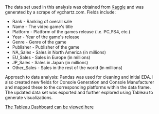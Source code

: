 The data set used in this analysis was obtained from [Kaggle](https://www.kaggle.com/datasets/migeruj/videogames-predictive-model) and was generated by a scrape of vgchartz.com. Fields include: 

- Rank - Ranking of overall sale
- Name - The video game's title
- Platform - Platform of the games release (i.e. PC,PS4, etc.)
- Year - Year of the game's release
- Genre - Genre of the game
- Publisher - Publisher of the game
- NA_Sales - Sales in North America (in millions)
- EU_Sales - Sales in Europe (in millions)
- JP_Sales - Sales in Japan (in millions)
- Other_Sales - Sales in the rest of the world (in millions)

Approach to data analysis: Pandas was used for cleaning and initial EDA. I also created new fields for Console Generation and Console Manufacturer and mapped these to the corresponding platforms within the data frame. The updated data set was exported and further explored using Tableau to generate visualizations.

[The Tableau Dashboard can be viewed here](https://public.tableau.com/app/profile/zach.tanner/viz/GlobalVideoGameSales_17431064585000/VideoGameDashboard)
